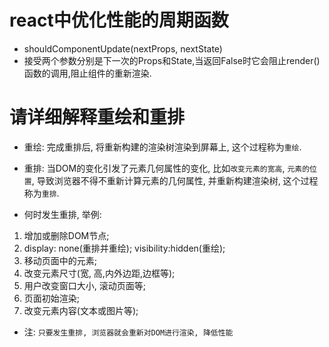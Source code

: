 # react中优化性能的周期函数
- shouldComponentUpdate(nextProps, nextState)
- 接受两个参数分别是下一次的Props和State,当返回False时它会阻止render()函数的调用,阻止组件的重新渲染.

# 请详细解释重绘和重排
- 重绘: 完成重排后, 将重新构建的渲染树渲染到屏幕上, 这个过程称为`重绘`.

- 重排: 当DOM的变化引发了元素几何属性的变化, 比如`改变元素的宽高`, `元素的位置`, 导致浏览器不得不重新计算元素的几何属性, 并重新构建渲染树, 这个过程称为`重排`.

- 何时发生重排, 举例: 
1. 增加或删除DOM节点;
2. display: none(重排并重绘); visibility:hidden(重绘);
3. 移动页面中的元素;
4. 改变元素尺寸(宽, 高,内外边距,边框等);
5. 用户改变窗口大小, 滚动页面等;
6. 页面初始渲染;
7. 改变元素内容(文本或图片等);

- 注: `只要发生重排, 浏览器就会重新对DOM进行渲染, 降低性能`
